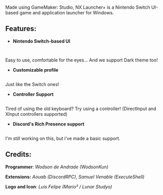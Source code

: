 <div align="center">
    <p><img src="https://raw.githubusercontent.com/WodsonKun/NX-Launcher-Plus/master/assets/nxlauncher_logo.png" alt="" /></p>
</div>

Made using GameMaker: Studio, NX Launcher+ is a Nintendo Switch UI-based game and application launcher for Windows.

## Features:
- **Nintendo Switch-based UI**
<div align="center">
    <p><img src="https://raw.githubusercontent.com/WodsonKun/NX-Launcher-Plus/master/assets/nx_screenshot_light.png" alt="" /></p>
</div>
<div align="center">
    <p><img src="https://raw.githubusercontent.com/WodsonKun/NX-Launcher-Plus/master/assets/nx_screenshot_dark.png" alt="" /></p>
</div>
Easy to use, comfortable for the eyes... And we support Dark theme too!

- **Customizable profile**
<div align="center">
    <p><img src="https://raw.githubusercontent.com/WodsonKun/NX-Launcher-Plus/master/assets/nx_profile.png" alt="" /></p>
</div>
Just like the Switch ones!

- **Controller Support**
<div align="center">
    <p><img src="https://raw.githubusercontent.com/WodsonKun/NX-Launcher-Plus/master/assets/nx_controller.png" alt="" /></p>
</div>
Tired of using the old keyboard? Try using a controller! (DirectInput and XInput controllers supported)

- **Discord's Rich Presence support**
<div align="left">
    <p><img src="https://raw.githubusercontent.com/WodsonKun/NX-Launcher-Plus/master/assets/nx_rpc.png" alt="" /></p>
</div>
I'm still working on this, but i've made a basic support.

## Credits:

**Programmer**:
*Wodson de Andrade (WodsonKun)*

**Extensions:**
*Aouab (DiscordRPC), Samuel Venable (ExecuteShell)*

**Logo and Icon**:
*Luis Felipe (Mario² / Lunar Studyo)*
